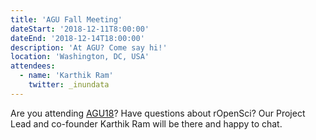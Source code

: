 ```yaml
---
title: 'AGU Fall Meeting'
dateStart: '2018-12-11T8:00:00'
dateEnd: '2018-12-14T18:00:00'
description: 'At AGU? Come say hi!'
location: 'Washington, DC, USA'
attendees:
  - name: 'Karthik Ram'
    twitter: _inundata
---
```


Are you attending [AGU18](https://fallmeeting.agu.org/2018/)? Have questions about rOpenSci? Our Project Lead and co-founder Karthik Ram will be there and happy to chat.